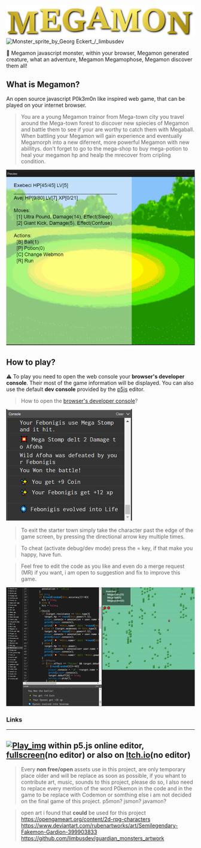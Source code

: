 ![Megamon_logo](Megamon_2.png) 
![Monster_sprite_by_Georg Eckert_/_limbusdev](https://github.com/limbusdev/guardian_monsters_artwork/blob/master/sprites/monsters/128x128/3_2.png?raw=true)

🎵 Megamon javascript monster, within your browser, Megamon generated creature, what an adventure, Megamon Megamophose, Megamon discover them all!

## What is Megamon?
An open source javascript P0k3m0n like inspired web game, that can be played on your internet browser.
> You are a young Megamon trainor from Mega-town city you travel around the Mega-town forest to discover new spiecies of Megamon and battle them to see if your are worthy to catch them with Megaball. When battling your Megamon will gain experience and eventually Megamorph into a new diferrent, more powerful Megamon with new abillitys. don't forget to go to the mega-shop to buy mega-potion to heal your megamon hp and healp the mrecover from cripling condition.


![Screenshot](batttle.png)

## How to play?
⚠️ To play you need to open the web console your __browser's developer console__. Their most of the game information will be displayed.
You can also use the default __dev console__ provided by the [p5js](https://p5js.org/download/support.html) editor.
> How to open the [browser's developer console](https://balsamiq.com/support/faqs/browserconsole/#:~:text=To%20open%20the%20developer%20console,(on%20Windows%2FLinux).)?

![Screenshot](webmon.PNG)

> To exit the starter town simply take the character past the edge of the game screen, by pressing the directional arrow key multiple times.

> To cheat (activate debug/dev mode) press the = key, if that make you happy, have fun.

> Feel free to edit the code as you like and even do a merge request (MR) if you want, i am open to suggestion and fix to improve this game.

![Screenshot](lol.png)

### Links
---
[![Play_img](https://external-content.duckduckgo.com/iu/?u=http%3A%2F%2Fwww.freeiconspng.com%2Fuploads%2Fstart-button-blue-png-25.png&f=1&nofb=1)](https://editor.p5js.org/DeathNotePad/sketches/utKTxnODO) within p5.js online editor, [fullscreen](https://preview.p5js.org/DeathNotePad/present/utKTxnODO)(no editor) or
also on [Itch.io](https://amosnimos.itch.io/webmon)(no editor)
---

> Every __non free/open__ assets use in this project, are only temporary place older and will be replace as soon as possible, if you whant to contribute art, music, sounds to this project, please do so, I also need to replace every mention of the word P0kemon in the code and in the game to be replace with Codemon or somthing else i am not decided on the final game of this project. p5mon? jsmon? javamon? 

> open art i found that __could__ be used for this project
> https://opengameart.org/content/2d-rpg-characters
> https://www.deviantart.com/rubenartworks/art/Semilegendary-Fakemon-Gardion-399903833
> https://github.com/limbusdev/guardian_monsters_artwork
